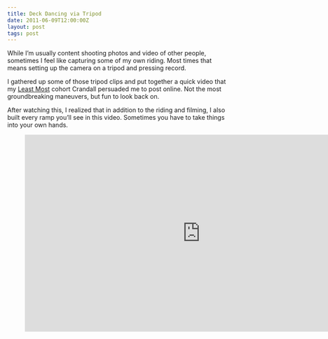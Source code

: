 ```yaml
---
title: Deck Dancing via Tripod
date: 2011-06-09T12:00:00Z
layout: post
tags: post
---
```


While I&rsquo;m usually content shooting photos and video of other people, sometimes I feel like capturing some of my own riding. Most times that means setting up the camera on a tripod and pressing record.

I gathered up some of those tripod clips and put together a quick video that my [Least Most](https://leastmost.com/) cohort Crandall persuaded me to post online. Not the most groundbreaking maneuvers, but fun to look back on.

After watching this, I realized that in addition to the riding and filming, I also built every ramp you&rsquo;ll see in this video. Sometimes you have to take things into your own hands.

<figure class="video">
  <iframe src="https://player.vimeo.com/video/26322334?dnt=true&amp;title=0&amp;byline=0&amp;portrait=0&amp;color=ffffff" title="Deck Dancing Video" width="800" height="450" frameborder="0" loading="lazy" allowfullscreen></iframe>
</figure>
